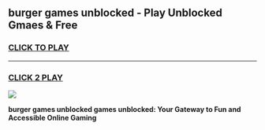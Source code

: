 
## burger games unblocked - Play Unblocked Gmaes & Free
<h3>
<a href="https://news.freeplayer.one?title=burger_games_unblocked&ref=23F">CLICK TO PLAY</a></h3>
<hr>

<h3>
<a href="https://news.freeplayer.one?title=burger_games_unblocked&ref=23F">CLICK 2 PLAY</a>
  
</h3>

<a href="https://news.freeplayer.one?title=burger_games_unblocked&ref=23F/"><img src="https://clearcache.store/games.png"></a>


**burger games unblocked games unblocked: Your Gateway to Fun and Accessible Online Gaming**
